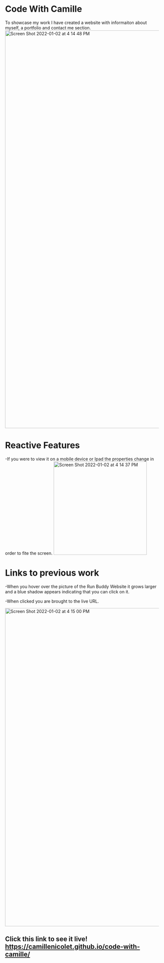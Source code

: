 # Code With Camille

To showcase my work I have created a website with informaiton about myself, a portfolio and contact me section. 
<img width="1300" alt="Screen Shot 2022-01-02 at 4 14 48 PM" src="https://user-images.githubusercontent.com/94029792/147889900-24b28a4d-7ed9-4177-b2ec-5c616bde2fb5.png">

# Reactive Features
  -If you were to view it on a mobile device or Ipad the properties change in order to fite the screen.
  <img width="305" alt="Screen Shot 2022-01-02 at 4 14 37 PM" src="https://user-images.githubusercontent.com/94029792/147889899-11562291-4cc6-4c6b-bc38-c0490abb0ab8.png">

# Links to previous work
  -When you hover over the picture of the Run Buddy Website it grows larger and a blue shadow appears indicating that you can click on it. 
  
  -When clicked you are brought to the live URL.
  
<img width="1040" alt="Screen Shot 2022-01-02 at 4 15 00 PM" src="https://user-images.githubusercontent.com/94029792/147889897-35abcef7-3ff2-4a4b-974a-9126ec8c1062.png">

## Click this link to see it live! https://camillenicolet.github.io/code-with-camille/
